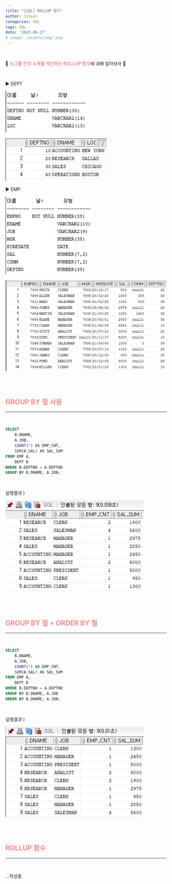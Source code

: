 ```yaml
---
title: "[SQL] ROLLUP 함수"
author: Jinsol
categories: SQL
tags: SQL
date: '2023-06-27'
# image: /assets/img/.png
---
```


<br>

 👊 <span style="color:#FF8989">**소그룹 간의 소계를 계산하는 ROLLUP 함수**</span>에 대해 알아보자 👊

<br>

▶ DEPT

![](/assets/img/ROLLUP_DEPT02.PNG)

![](/assets/img/ROLLUP_DEPT01.PNG)

▶ EMP

![](/assets/img/ROLLUP_EMP01.PNG)

![](/assets/img/ROLLUP_EMP02.PNG)

<br>
<br>

## <span style="color:#FF8989">**GROUP BY 절 사용**</span>
<hr>

<br>

```sql
SELECT 
    B.DNAME,
    A.JOB,
    COUNT(*) AS EMP_CNT,
    SUM(A.SAL) AS SAL_SUM
FROM EMP A,
    DEPT B
WHERE B.DEPTNO = A.DEPTNO
GROUP BY B.DNAME, A.JOB;
```

<br>

실행결과 )

![](/assets/img/ROLLUP_GROUPBY.PNG)

<br>
<br>

## <span style="color:#FF8989">**GROUP BY 절 + ORDER BY 절**</span>
<hr>

<br>

```sql
SELECT 
    B.DNAME,
    A.JOB,
    COUNT(*) AS EMP_CNT,
    SUM(A.SAL) AS SAL_SUM
FROM EMP A,
    DEPT B
WHERE B.DEPTNO = A.DEPTNO
GROUP BY B.DNAME, A.JOB
ORDER BY B.DNAME, A.JOB;
```

<br>

실행결과 )

![](/assets/img/ROLLUP_ORDERBY.PNG)

<br>
<br>

## <span style="color:#FF8989">**ROLLUP 함수**</span>
<hr>

<br>

...작성중